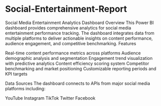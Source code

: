 # Social-Entertainment-Report

Social Media Entertainment Analytics Dashboard
Overview
This Power BI dashboard provides comprehensive analytics for social media entertainment performance tracking. The dashboard integrates data from multiple platforms to deliver actionable insights on content performance, audience engagement, and competitive benchmarking.
Features

Real-time content performance metrics across platforms
Audience demographic analysis and segmentation
Engagement trend visualization with predictive analytics
Content efficiency scoring system
Competitor benchmarking and market positioning
Customizable reporting periods and KPI targets

Data Sources
The dashboard connects to APIs from major social media platforms including:

YouTube
Instagram
TikTok
Twitter
Facebook
